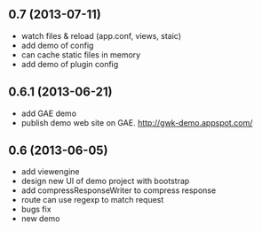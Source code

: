 ## 0.7 (2013-07-11)
- watch files & reload (app.conf, views, staic)  
- add demo of config  
- can cache static files in memory   
- add demo of plugin config  



## 0.6.1 (2013-06-21)
- add GAE demo  
- publish demo web site on GAE. http://gwk-demo.appspot.com/  


## 0.6 (2013-06-05)
- add viewengine  
- design new UI of demo project with bootstrap  
- add compressResponseWriter to compress response  
- route can use regexp to match request 
- bugs fix  
- new demo  

